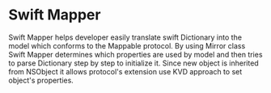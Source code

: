 # Swift Mapper
Swift Mapper helps developer easily translate swift Dictionary into the model which conforms to the Mappable protocol. By using Mirror class Swift Mapper determines which properties are used by model and then tries to parse Dictionary step by step to initialize it. Since new object is inherited from NSObject it allows protocol's extension use KVD approach to set object's properties.

